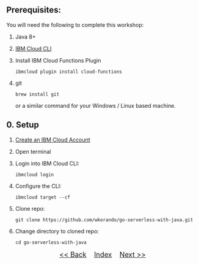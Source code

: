 ## Prerequisites:

You will need the following to complete this workshop:

1. Java 8+
2. [IBM Cloud CLI](https://github.com/IBM-Cloud/ibm-cloud-cli-release/releases/)
3. Install IBM Cloud Functions Plugin

	```
	ibmcloud plugin install cloud-functions
	```
4. git
	```
	brew install git
	```
	or a similar command for your Windows / Linux based machine.
## 0. Setup

1. <a href="https://ibm.biz/BdzhjJ"  target="_blank">Create an IBM Cloud Account</a>
2. Open terminal
3. Login into IBM Cloud CLI:

	```
	ibmcloud login
	```
4. Configure the CLI:

	```
	ibmcloud target --cf
	```
4. Clone repo:

	```
	git clone https://github.com/wkorando/go-serverless-with-java.git
	```
5. Change directory to cloned repo:

	```
	cd go-serverless-with-java
	``` 	
<p  align="center">
	<font size="4">
 		<a href="README.md"><< Back</a>&nbsp;&nbsp;&nbsp;&nbsp;<a href="README.md">Index</a>&nbsp;&nbsp;&nbsp;&nbsp;<a href="STEP1.md">Next >></a></td>
 </font>
</p>
